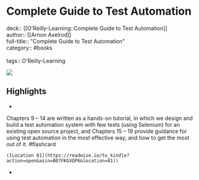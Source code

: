 # Complete Guide to Test Automation

deck:: [[O'Reilly-Learning::Complete Guide to Test Automation]]\
author:: [[Arnon Axelrod]]\
full-title:: "Complete Guide to Test Automation"\
category:: #books\
\
tags:: O'Reilly-Learning  

![](https://m.media-amazon.com/images/I/618nY6mBnRL._SY160.jpg)

## Highlights
- 

Chapters 9 – 14 are written as a hands-on tutorial, in which we design and build a test automation system with few tests (using Selenium) for an existing open source project, and Chapters 15 – 19 provide guidance for using test automation in the most effective way, and how to get the most out of it. #flashcard 


    ([Location 81](https://readwise.io/to_kindle?action=open&asin=B07FKGVQP6&location=81))
-

